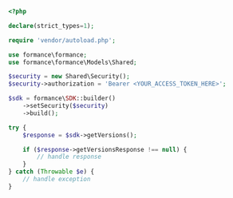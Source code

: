 <!-- Start SDK Example Usage [usage] -->
```php
<?php

declare(strict_types=1);

require 'vendor/autoload.php';

use formance\formance;
use formance\formance\Models\Shared;

$security = new Shared\Security();
$security->authorization = 'Bearer <YOUR_ACCESS_TOKEN_HERE>';

$sdk = formance\SDK::builder()
    ->setSecurity($security)
    ->build();

try {
    $response = $sdk->getVersions();

    if ($response->getVersionsResponse !== null) {
        // handle response
    }
} catch (Throwable $e) {
    // handle exception
}

```
<!-- End SDK Example Usage [usage] -->
